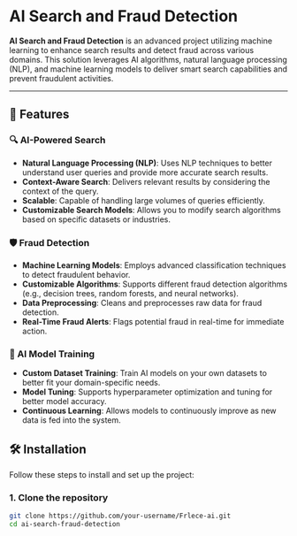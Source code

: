 # AI Search and Fraud Detection

**AI Search and Fraud Detection** is an advanced project utilizing machine learning to enhance search results and detect fraud across various domains. This solution leverages AI algorithms, natural language processing (NLP), and machine learning models to deliver smart search capabilities and prevent fraudulent activities.

---

## 🚀 Features

### 🔍 AI-Powered Search
- **Natural Language Processing (NLP)**: Uses NLP techniques to better understand user queries and provide more accurate search results.
- **Context-Aware Search**: Delivers relevant results by considering the context of the query.
- **Scalable**: Capable of handling large volumes of queries efficiently.
- **Customizable Search Models**: Allows you to modify search algorithms based on specific datasets or industries.

### 🛡️ Fraud Detection
- **Machine Learning Models**: Employs advanced classification techniques to detect fraudulent behavior.
- **Customizable Algorithms**: Supports different fraud detection algorithms (e.g., decision trees, random forests, and neural networks).
- **Data Preprocessing**: Cleans and preprocesses raw data for fraud detection.
- **Real-Time Fraud Alerts**: Flags potential fraud in real-time for immediate action.

### 🧠 AI Model Training
- **Custom Dataset Training**: Train AI models on your own datasets to better fit your domain-specific needs.
- **Model Tuning**: Supports hyperparameter optimization and tuning for better model accuracy.
- **Continuous Learning**: Allows models to continuously improve as new data is fed into the system.



## 🛠️ Installation

Follow these steps to install and set up the project:

### 1. Clone the repository

```bash
git clone https://github.com/your-username/Frlece-ai.git
cd ai-search-fraud-detection
